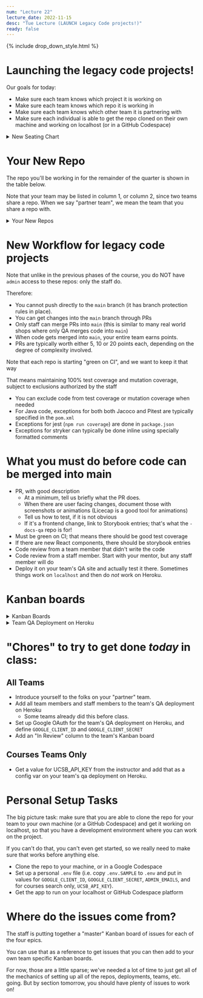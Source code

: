 ```yaml
---
num: "Lecture 22"
lecture_date: 2022-11-15
desc: "Tue Lecture (LAUNCH Legacy Code projects!)"
ready: false
---
```


{% include drop_down_style.html %}

# Launching the legacy code projects!

Our goals for today:

* Make sure each team knows which project it is working on
* Make sure each team knows which repo it is working in
* Make sure each team knows which other team it is partnering with
* Make sure each individual is able to get the repo cloned on their own machine and working on localhost (or in a GitHub Codespace)

<details>
<summary>
New Seating Chart
</summary>
![SH1431-F22-Legacy](https://user-images.githubusercontent.com/1119017/201814308-6d2f933c-64e6-4f79-be36-ef1a020f78da.png)
</details>


# Your New Repo

The repo you'll be working in for the remainder of the quarter is shown in the table below.  

Note that your team may be listed in column 1, or column 2, since two teams share a repo.  When we say "partner team", we mean the team that you share a repo with.



<details>
<summary>
Your New Repos
</summary>


| Team      | Team      | Repo                                                   | Docs | Docs-qa |
|-----------|-----------|--------------------------------------------------------|------|---------|
| f22-5pm-1 | f22-5pm-2 | <https://github.com/ucsb-cs156-f22/f22-5pm-courses>    | [docs](https://ucsb-cs156-f22.github.io/f22-5pm-courses-docs) | [docs-qa](https://ucsb-cs156-f22.github.io/f22-5pm-courses-docs-qa) |
| f22-5pm-3 | f22-5pm-4 | <https://github.com/ucsb-cs156-f22/f22-5pm-happycows>  | [docs](https://ucsb-cs156-f22.github.io/f22-5pm-happycows-docs) | [docs-qa](https://ucsb-cs156-f22.github.io/f22-5pm-happycows-docs-qa) |
| f22-6pm-1 | f22-6pm-2 | <https://github.com/ucsb-cs156-f22/f22-6pm-courses>    | [docs](https://ucsb-cs156-f22.github.io/f22-6pm-courses-docs) | [docs-qa](https://ucsb-cs156-f22.github.io/f22-6pm-courses-docs-qa) |
| f22-6pm-3 | f22-6pm-4 | <https://github.com/ucsb-cs156-f22/f22-6pm-happycows>  | [docs](https://ucsb-cs156-f22.github.io/f22-6pm-happycows-docs) | [docs-qa](https://ucsb-cs156-f22.github.io/f22-6pm-happycows-docs-qa) |
| f22-7pm-1 | f22-7pm-2 | <https://github.com/ucsb-cs156-f22/f22-7pm-courses>    | [docs](https://ucsb-cs156-f22.github.io/f22-7pm-courses-docs) | [docs-qa](https://ucsb-cs156-f22.github.io/f22-7pm-courses-docs-qa) |
| f22-7pm-3 | f22-7pm-4 | <https://github.com/ucsb-cs156-f22/f22-7pm-happycows>  | [docs](https://ucsb-cs156-f22.github.io/f22-7pm-happycows-docs) | [docs-qa](https://ucsb-cs156-f22.github.io/f22-7pm-happycows-docs-qa) |
{:.table .table-sm .table-striped .table-bordered}

</details>

# New Workflow for legacy code projects 
 
Note that unlike in the previous phases of the course, you do NOT have `admin` access to these repos: only the staff do.

Therefore:
* You cannot push directly to the `main` branch (it has branch protection rules in place). 
* You can get changes into the `main` branch through PRs
* Only staff can merge PRs into `main` (this is similar to many real world shops where only QA merges code into `main`)
* When code gets merged into `main`, your entire team earns points.
* PRs are typically worth either 5, 10 or 20 points each, depending on the degree of complexity involved.

Note that each repo is starting "green on CI", and we want to keep it that way

That means maintaining 100% test coverage and mutation coverage, subject to exclusions authorized by the staff
- You can exclude code from test coverage or mutation coverage when needed
- For Java code, exceptions for both both Jacoco and Pitest are typically specified in the `pom.xml`
- Exceptions for jest (`npm run coverage`) are done in `package.json`
- Exceptions for stryker can typically be done inline using specially formatted comments
 

# What you must do before code can be merged into main
 
* PR, with good description
  - At a minimum, tell us briefly what the PR does.
  - When there are user facing changes, document those with screenshots or animations (Licecap is a good tool for animations)
  - Tell us how to test, if it is not obvious
  - If it's a frontend change, link to Storybook entries; that's what the `-docs-qa` repo is for!
* Must be green on CI; that means there should be good test coverage
* If there are new React components, there should be storybook entries
* Code review from a team member that didn't write the code
* Code review from a staff member.  Start with your mentor, but any staff member will do
* Deploy it on your team's QA site and actually test it there. Sometimes things work on `localhost` and then do *not* work on Heroku. 
 
 
# Kanban boards
 
<details>
<summary>
Kanban Boards
</summary>

Your team should have `admin` access to it's own Kanban board, and `read only` access to it's "partner" team's Kanban board.
 
Your Kanban board is empty now; we'll explain where you get your issues from shortly.
 
 
| Team      |  Kanban Board            |
|-----------|----------------------------------------------------------------|
| f22-5pm-1-courses | <https://github.com/orgs/ucsb-cs156-f22/projects/48>  |
| f22-5pm-2-courses | <https://github.com/orgs/ucsb-cs156-f22/projects/49>  |
| f22-5pm-3-happycows | <https://github.com/orgs/ucsb-cs156-f22/projects/54>  |
| f22-5pm-4-happycows | <https://github.com/orgs/ucsb-cs156-f22/projects/55>  |
| f22-6pm-1-courses | <https://github.com/orgs/ucsb-cs156-f22/projects/50>  |
| f22-6pm-2-courses | <https://github.com/orgs/ucsb-cs156-f22/projects/51>  |
| f22-6pm-3-happycows | <https://github.com/orgs/ucsb-cs156-f22/projects/56>  |
| f22-6pm-4-happycows | <https://github.com/orgs/ucsb-cs156-f22/projects/57>  |
| f22-7pm-1-courses | <https://github.com/orgs/ucsb-cs156-f22/projects/52>  |
| f22-7pm-2-courses | <https://github.com/orgs/ucsb-cs156-f22/projects/53>  |
| f22-7pm-3-happycows | <https://github.com/orgs/ucsb-cs156-f22/projects/58>  |
| f22-7pm-4-happycows | <https://github.com/orgs/ucsb-cs156-f22/projects/59>  |
{:.table .table-sm .table-striped .table-bordered}

 </details>

 
<details>
<summary>
Team QA Deployment on Heroku
</summary>

Each team has a QA deployment on Heroku.  Since you do not have admin access to the repos, we have set up these QA deployments for you.

Here are links to the QA deployments:

| Team | QA Deployment | 
|------|---------------|
| f22-5pm-1 | <https://f22-5pm-1-courses.herokuapp.com> |
| f22-5pm-2 | <https://f22-5pm-2-courses.herokuapp.com> |
| f22-5pm-3 | <https://f22-5pm-3-happycows.herokuapp.com> |
| f22-5pm-4 | <https://f22-5pm-4-happycows.herokuapp.com> |
| f22-6pm-1 | <https://f22-6pm-1-courses.herokuapp.com> |
| f22-6pm-2 | <https://f22-6pm-2-courses.herokuapp.com> |
| f22-6pm-3 | <https://f22-6pm-3-happycows.herokuapp.com> |
| f22-6pm-4 | <https://f22-6pm-4-happycows.herokuapp.com> |
| f22-7pm-1 | <https://f22-7pm-1-courses.herokuapp.com> |
| f22-7pm-2 | <https://f22-7pm-2-courses.herokuapp.com> |
| f22-7pm-3 | <https://f22-7pm-3-happycows.herokuapp.com> |
| f22-7pm-4 | <https://f22-7pm-4-happycows.herokuapp.com> |
{:.table .table-sm .table-striped .table-bordered}

</details>


# "Chores" to try to get done *today* in class:

## All Teams

* Introduce yourself to the folks on your "partner" team.
* Add all team members and staff members to the team's QA deployment on Heroku
  * Some teams already did this before class.
* Set up Google OAuth for the team's QA deployment on Heroku, and define `GOOGLE_CLIENT_ID` and `GOOGLE_CLIENT_SECRET`
* Add an "In Review" column to the team's Kanban board

## Courses Teams Only

* Get a value for UCSB_API_KEY from the instructor and add that as a config var on your team's qa deployment on Heroku.

# Personal Setup Tasks
 
The big picture task: make sure that you are able to clone the repo for your team to your own machine (or a GitHub Codespace) and get it working
on localhost, so that you have a development environment where you can work on the project.
 
If you can't do that, you can't even get started, so we really need to make sure that works before anything else.

* Clone the repo to your machine, or in a Google Codespace
* Set up a personal `.env` file (i.e. copy `.env.SAMPLE` to `.env` and put in values for `GOOGLE_CLIENT_ID`, `GOOGLE_CLIENT_SECRET`, `ADMIN_EMAILS`, and for courses search only, `UCSB_API_KEY`).
* Get the app to run on your localhost or GitHub Codespace platform

# Where do the issues come from?
 
The staff is putting together a "master" Kanban board of issues for each of the four epics.
 
You can use that as a reference to get issues that you can then add to your own team specific Kanban boards.
 
For now, those are a little sparse; we've needed a lot of time to just get all of the mechanics of setting up all of the repos, deployments, teams, etc. going.   But by section tomorrow, you should have plenty of issues to work on!
